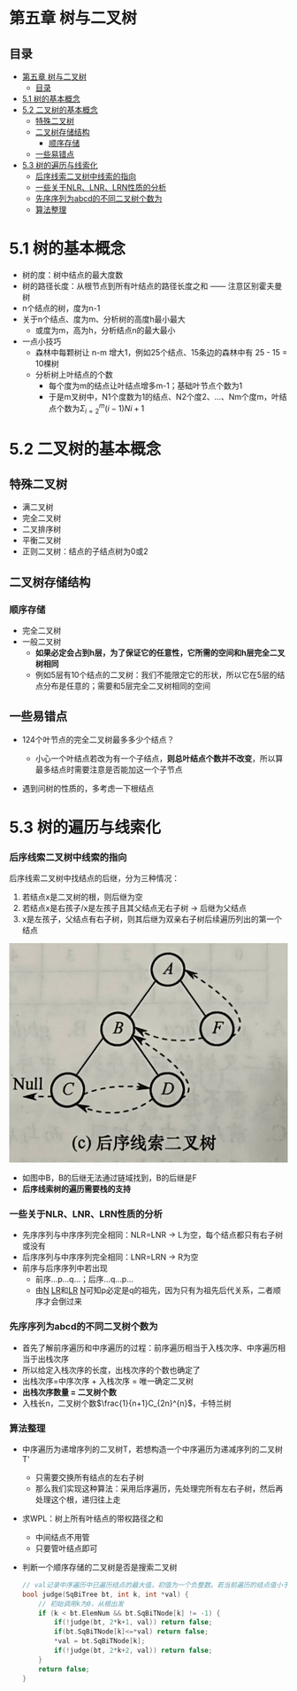 # 第五章 树与二叉树

## 目录
- [第五章 树与二叉树](#第五章-树与二叉树)
  - [目录](#目录)
- [5.1 树的基本概念](#51-树的基本概念)
- [5.2 二叉树的基本概念](#52-二叉树的基本概念)
  - [特殊二叉树](#特殊二叉树)
  - [二叉树存储结构](#二叉树存储结构)
    - [顺序存储](#顺序存储)
  - [一些易错点](#一些易错点)
- [5.3 树的遍历与线索化](#53-树的遍历与线索化)
    - [后序线索二叉树中线索的指向](#后序线索二叉树中线索的指向)
    - [一些关于NLR、LNR、LRN性质的分析](#一些关于nlrlnrlrn性质的分析)
    - [先序序列为abcd的不同二叉树个数为](#先序序列为abcd的不同二叉树个数为)
    - [算法整理](#算法整理)

# 5.1 树的基本概念

- 树的度：树中结点的最大度数
- 树的路径长度：从根节点到所有叶结点的路径长度之和 —— 注意区别霍夫曼树
- n个结点的树，度为n-1
- 关于n个结点、度为m、分析树的高度h最小最大
  - 或度为m，高为h，分析结点n的最大最小
- 一点小技巧
  - 森林中每颗树让 n-m 增大1，例如25个结点、15条边的森林中有 25 - 15 = 10棵树
  - 分析树上叶结点的个数
    - 每个度为m的结点让叶结点增多m-1；基础叶节点个数为1
    - 于是m叉树中，N1个度数为1的结点、N2个度2、...、Nm个度m，叶结点个数为$\Sigma^m_{i=2}(i-1)Ni+1$

# 5.2 二叉树的基本概念

## 特殊二叉树

- 满二叉树
- 完全二叉树
- 二叉排序树
- 平衡二叉树
- 正则二叉树：结点的子结点树为0或2

## 二叉树存储结构

### 顺序存储

- 完全二叉树
- 一般二叉树
  - **如果必定会占到h层，为了保证它的任意性，它所需的空间和h层完全二叉树相同**
  - 例如5层有10个结点的二叉树：我们不能限定它的形状，所以它在5层的结点分布是任意的；需要和5层完全二叉树相同的空间

## 一些易错点

- 124个叶节点的完全二叉树最多多少个结点？
  - 小心一个叶结点若改为有一个子结点，**则总叶结点个数并不改变**，所以算最多结点时需要注意是否能加这一个子节点

- 遇到问树的性质的，多考虑一下根结点

# 5.3 树的遍历与线索化

### 后序线索二叉树中线索的指向

后序线索二叉树中找结点的后继，分为三种情况：

1. 若结点x是二叉树的根，则后继为空
2. 若结点x是右孩子/x是左孩子且其父结点无右子树 -> 后继为父结点
3. x是左孩子，父结点有右子树，则其后继为双亲右子树后续遍历列出的第一个结点

![后序线索二叉树](./5-pic/后序线索二叉树.png)

- 如图中B，B的后继无法通过链域找到，B的后继是F
- **后序线索树的遍历需要栈的支持**

### 一些关于NLR、LNR、LRN性质的分析

- 先序序列与中序序列完全相同：NLR=LNR -> L为空，每个结点都只有右子树或没有
- 后序序列与中序序列完全相同：LNR=LRN -> R为空
- 前序与后序序列中若出现
  - 前序...p...q...；后序...q...p...   
  - 由<u>N</u> <u>LR</u>和<u>LR</u> <u>N</u>可知p必定是q的祖先，因为只有为祖先后代关系，二者顺序才会倒过来

### 先序序列为abcd的不同二叉树个数为

- 首先了解前序遍历和中序遍历的过程：前序遍历相当于入栈次序、中序遍历相当于出栈次序
- 所以给定入栈次序的长度，出栈次序的个数也确定了
- 出栈次序=中序次序 + 入栈次序 = 唯一确定二叉树
- **出栈次序数量 = 二叉树个数**
- 入栈长n，二叉树个数$\frac{1}{n+1}C_{2n}^{n}$，卡特兰树

### 算法整理

- 中序遍历为递增序列的二叉树T，若想构造一个中序遍历为递减序列的二叉树T'
  - 只需要交换所有结点的左右子树
  - 那么我们实现这种算法：采用后序遍历，先处理完所有左右子树，然后再处理这个根，递归往上走

- 求WPL：树上所有叶结点的带权路径之和
  - 中间结点不用管
  - 只要管叶结点即可

- 判断一个顺序存储的二叉树是否是搜索二叉树

  ```c
  // val记录中序遍历中已遍历结点的最大值，初值为一个负整数。若当前遍历的结点值小于等于val，则返回false，否则更新val值
  bool judge(SqBiTree bt, int k, int *val) { 
      // 初始调用k为0，从根出发
      if (k < bt.ElemNum && bt.SqBiTNode[k] != -1) {
          if(!judge(bt, 2*k+1, val)) return false;
          if(bt.SqBiTNode[k]<=*val) return false;
          *val = bt.SqBiTNode[k];
          if(!judge(bt, 2*k+2, val)) return false;
      }
      return false;
  }
  ```
